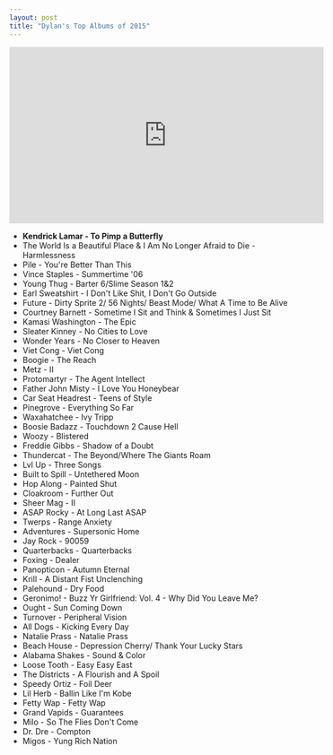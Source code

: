 ```yaml
---
layout: post
title: "Dylan's Top Albums of 2015"
---
```


<iframe width="560" height="315" src="https://www.youtube.com/embed/Z-48u_uWMHY" frameborder="0" allowfullscreen></iframe>

- **Kendrick Lamar - To Pimp a Butterfly**
- The World Is a Beautiful Place & I Am No Longer Afraid to Die - Harmlessness
- Pile - You're Better Than This
- Vince Staples - Summertime '06
- Young Thug - Barter 6/Slime Season 1&2
- Earl Sweatshirt - I Don't Like Shit, I Don't Go Outside
- Future - Dirty Sprite 2/ 56 Nights/ Beast Mode/ What A Time to Be Alive
- Courtney Barnett - Sometime I Sit and Think & Sometimes I Just Sit
- Kamasi Washington - The Epic
- Sleater Kinney - No Cities to Love
- Wonder Years - No Closer to Heaven
- Viet Cong - Viet Cong
- Boogie - The Reach
- Metz - II
- Protomartyr -  The Agent Intellect
-	Father John Misty - I Love You Honeybear
-	Car Seat Headrest - Teens of Style
-	Pinegrove - Everything So Far
-	Waxahatchee - Ivy Tripp
-	Boosie Badazz - Touchdown 2 Cause Hell
-	Woozy - Blistered
-	Freddie Gibbs - Shadow of a Doubt
-	Thundercat - The Beyond/Where The Giants Roam
-	Lvl Up - Three Songs
-	Built to Spill - Untethered Moon
-	Hop Along - Painted Shut
-	Cloakroom - Further Out
-	Sheer Mag - II
-	ASAP Rocky - At Long Last ASAP
-	Twerps - Range Anxiety
-	Adventures - Supersonic Home
-	Jay Rock - 90059
-	Quarterbacks - Quarterbacks
-	Foxing - Dealer
-	Panopticon - Autumn Eternal
-	Krill - A Distant Fist Unclenching
-	Palehound - Dry Food
-	Geronimo! - Buzz Yr Girlfriend: Vol. 4 - Why Did You Leave Me?
-	Ought - Sun Coming Down
-	Turnover - Peripheral Vision
-	All Dogs - Kicking Every Day
-	Natalie Prass - Natalie Prass
-	Beach House - Depression Cherry/ Thank Your Lucky Stars
-	Alabama Shakes - Sound & Color
-	Loose Tooth - Easy Easy East
-	The Districts - A Flourish and A Spoil
-	Speedy Ortiz - Foil Deer
-	Lil Herb - Ballin Like I'm Kobe
-	Fetty Wap - Fetty Wap
-	Grand Vapids - Guarantees
-	Milo - So The Flies Don't Come
-	Dr. Dre - Compton
-	Migos - Yung Rich Nation 
